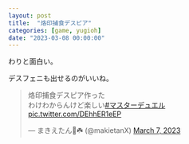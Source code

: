 ```yaml
---
layout: post
title:  "烙印捕食デスピア"
categories: [game, yugioh]
date: "2023-03-08 00:00:00"
---
```


わりと面白い。

デスフェニも出せるのがいいね。

<blockquote class="twitter-tweet tw-align-center"><p lang="ja" dir="ltr">烙印捕食デスピア作った<br>わけわからんけど楽しい<a href="https://twitter.com/hashtag/%E3%83%9E%E3%82%B9%E3%82%BF%E3%83%BC%E3%83%87%E3%83%A5%E3%82%A8%E3%83%AB?src=hash&amp;ref_src=twsrc%5Etfw">#マスターデュエル</a> <a href="https://t.co/DEhhER1eEP">pic.twitter.com/DEhhER1eEP</a></p>&mdash; まきえたん🥦☘️ (@makietanX) <a href="https://twitter.com/makietanX/status/1633205266023092226?ref_src=twsrc%5Etfw">March 7, 2023</a></blockquote> <script async src="https://platform.twitter.com/widgets.js" charset="utf-8"></script>
